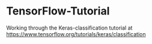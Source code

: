 # TensorFlow-Tutorial
Working through the Keras-classification tutorial at https://www.tensorflow.org/tutorials/keras/classification
